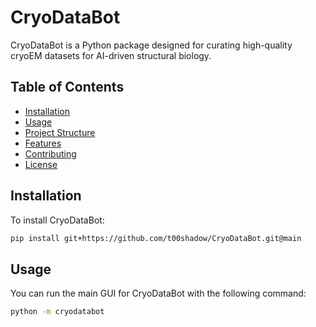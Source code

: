 # CryoDataBot

CryoDataBot is a Python package designed for curating high-quality cryoEM datasets for AI-driven structural biology.

## Table of Contents

- [Installation](#installation)
- [Usage](#usage)
- [Project Structure](#project-structure)
- [Features](#features)
- [Contributing](#contributing)
- [License](#license)

## Installation

To install CryoDataBot:
```bash
pip install git+https://github.com/t00shadow/CryoDataBot.git@main
```


## Usage
You can run the main GUI for CryoDataBot with the following command:

```bash
python -m cryodatabot
```
